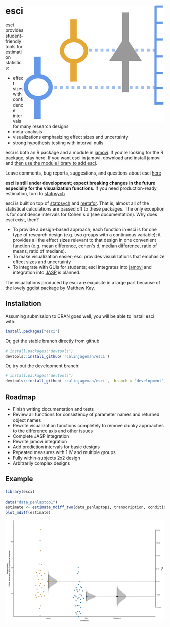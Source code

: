 # esci <img src="man/figures/esci_logo.svg" align="right" />

esci provides student-friendly tools for estimation statistics:

- effect sizes with confidence intervals for many research designs
- meta-analysis
- visualizations emphasizing effect sizes and uncertainty
- strong hypothesis testing with interval nulls


esci is both an R package and a module in [jamovi](https://www.jamovi.org/).  If
you're looking for the R package, stay here.  If you want esci in jamovi,
download and install jamovi and 
[then use the module library to add esci](https://thenewstatistics.com/itns/esci/jesci/).


Leave comments, bug reports, suggestions, and questions about esci 
[here](https://github.com/rcalinjageman/esci/discussions)


**esci is still under development; expect breaking changes in the future
especially for the visualization functions**.  If you need production-ready
estimation, turn to [statpsych](https://dgbonett.github.io/statpsych/)


esci is built on top of [statpsych](https://dgbonett.github.io/statpsych/) and
[metafor](https://www.metafor-project.org/doku.php/metafor).  That is, almost 
all of the statistical calculations are passed off to these packages.  The 
only exception is for confidence intervals for Cohen's d (see documentation).
Why does esci exist, then?

- To provide a design-based approach; each function in esci is for one type of
research design (e.g. two groups with a continuous variable); it provides
all the effect sizes relevant to that design in one convenient function (e.g.
mean difference, cohen's d, median difference, ratio of means, ratio of
medians).  
- To make visualization easier; esci provides visualizations that emphasize
effect sizes and uncertainty
- To integrate with GUIs for students; esci integrates into [jamovi](https://www.jamovi.org/)
and integration into [JASP](https://jasp-stats.org/) is planned.

The visualiations produced by esci are exquisite in a large part because of
the lovely [ggdist](https://cran.r-project.org/web/packages/ggdist/index.html) 
package by Matthew Kay.


## Installation

Assuming submission to CRAN goes well, you will be able to install esci with:

``` r
install.packages("esci")
```

Or, get the stable branch directly from github

``` r
# install.packages("devtools")
devtools::install_github('rcalinjageman/esci')
```

Or, try out the development branch:
``` r
# install.packages("devtools")
devtools::install_github('rcalinjageman/esci',  branch = "development")
```


## Roadmap
- Finish writing documentation and tests
- Review all functions for consistency of parameter names and returned object
names
- Rewrite visualization functions completely to remove clunky approaches
to the difference axis and other issues
- Complete JASP integration
- Rewrite jamovi integration
- Add prediction intervals for basic designs
- Repeated measures with 1 IV and multiple groups
- Fully within-subjects 2x2 design
- Arbitrarily complex designs


## Example
``` r
library(esci)

data("data_penlaptop1")
estimate <- estimate_mdiff_two(data_penlaptop1, transcription, condition)
plot_mdiff(estimate)

```

<img src="man/figures/plot_mdiff.png" align="right" />
